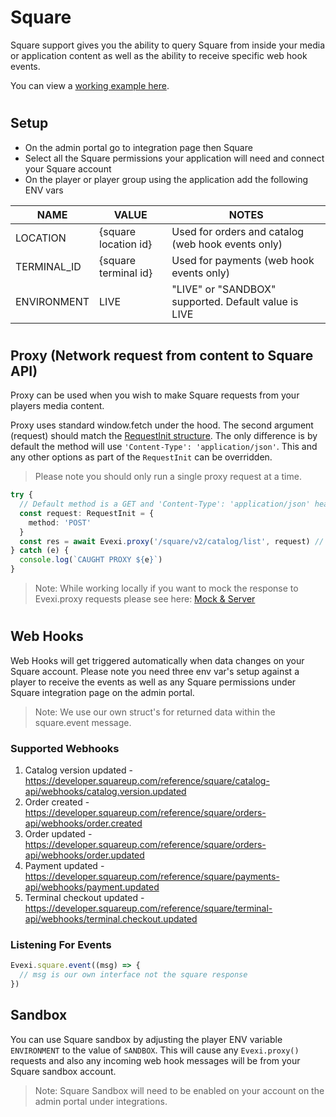 # Square

Square support gives you the ability to query Square from inside your media or application content as well as the ability to receive specific web hook events.

You can view a [working example here](./src/index.ts).

#

## Setup
* On the admin portal go to integration page then Square
* Select all the Square permissions your application will need and connect your Square account
* On the player or player group using the application add the following ENV vars

| NAME        | VALUE                | NOTES                                                |
|-------------|----------------------|------------------------------------------------------|
| LOCATION    | {square location id} | Used for orders and catalog (web hook events only)   |
| TERMINAL_ID | {square terminal id} | Used for payments (web hook events only)             |
| ENVIRONMENT | LIVE                 | "LIVE" or "SANDBOX" supported. Default value is LIVE |

#

## Proxy (Network request from content to Square API)
Proxy can be used when you wish to make Square requests from your players media content.

Proxy uses standard window.fetch under the hood. The second argument (request) should match the [RequestInit structure](https://microsoft.github.io/PowerBI-JavaScript/interfaces/_node_modules_typedoc_node_modules_typescript_lib_lib_dom_d_.requestinit.html). The only difference is by default the method will use `'Content-Type': 'application/json'`. This and any other options as part of the `RequestInit` can be overridden.

> Please note you should only run a single proxy request at a time.


````typescript
try {
  // Default method is a GET and 'Content-Type': 'application/json' header will be used. All RequestInit options can be overridden using the second argument.
  const request: RequestInit = {
    method: 'POST'
  }
  const res = await Evexi.proxy('/square/v2/catalog/list', request) // A custom object will be returned with pre decoded json from the body
} catch (e) {
  console.log(`CAUGHT PROXY ${e}`)
}
````

> Note: While working locally if you want to mock the response to Evexi.proxy requests please see here: [Mock & Server](/docs/mock/index.md)

#

## Web Hooks
Web Hooks will get triggered automatically when data changes on your Square account. Please note you need three env var's setup against a player to receive the events as well as any Square permissions under Square integration page on the admin portal.

> Note: We use our own struct's for returned data within the square.event message.

### Supported Webhooks

1. Catalog version updated - https://developer.squareup.com/reference/square/catalog-api/webhooks/catalog.version.updated
2. Order created - https://developer.squareup.com/reference/square/orders-api/webhooks/order.created
3. Order updated - https://developer.squareup.com/reference/square/orders-api/webhooks/order.updated
4. Payment updated - https://developer.squareup.com/reference/square/payments-api/webhooks/payment.updated
5. Terminal checkout updated - https://developer.squareup.com/reference/square/terminal-api/webhooks/terminal.checkout.updated


### Listening For Events

```typescript
Evexi.square.event((msg) => {
  // msg is our own interface not the square response
})
```


## Sandbox
You can use Square sandbox by adjusting the player ENV variable `ENVIRONMENT` to the value of `SANDBOX`. This will cause any `Evexi.proxy()` requests and also any incoming web hook messages will be from your Square sandbox account.

> Note: Square Sandbox will need to be enabled on your account on the admin portal under integrations.